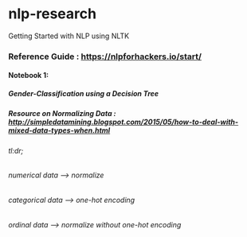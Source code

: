 # nlp-research
Getting Started with NLP using NLTK

### Reference Guide : https://nlpforhackers.io/start/

#### Notebook 1:
##### Gender-Classification using a Decision Tree
##### Resource on Normalizing Data : http://simpledatamining.blogspot.com/2015/05/how-to-deal-with-mixed-data-types-when.html
###### tl:dr;
###### numerical data --> normalize
###### categorical data --> one-hot encoding
###### ordinal data --> normalize without one-hot encoding 
